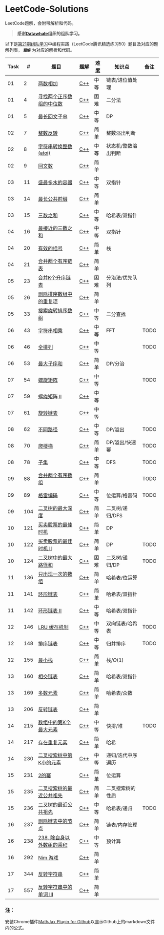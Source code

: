 # LeetCode-Solutions

LeetCode题解，会附带解析和代码。

> **感谢[Datawhale](http://datawhale.club/)组织的组队学习。**

以下是[第21期组队学习](http://datawhale.club/t/topic/1012)中编程实践（LeetCode腾讯精选练习50）题目及对应的题解列表， **`题解`** 为对应的解析和代码。

| Task | # | 题目 | 题解 | 难度 | 知识点 | 备注 |
| ---- | - | --- | ---- | ---- | --- | --- |
| 01 | 2 | [两数相加](https://leetcode-cn.com/problems/add-two-numbers/) | [C++](https://github.com/wtyuan96/LeetCode-Solutions/blob/main/solutions/2.%20%E4%B8%A4%E6%95%B0%E7%9B%B8%E5%8A%A0.md) | 中等 | 链表/进位值处理 | 
| 01 | 4 | [寻找两个正序数组的中位数](https://leetcode-cn.com/problems/median-of-two-sorted-arrays/) | [C++](https://github.com/wtyuan96/LeetCode-Solutions/blob/main/solutions/4.%20%E5%AF%BB%E6%89%BE%E4%B8%A4%E4%B8%AA%E6%AD%A3%E5%BA%8F%E6%95%B0%E7%BB%84%E7%9A%84%E4%B8%AD%E4%BD%8D%E6%95%B0.md) | 困难 | 二分法 |
| 01 | 5 | [最长回文子串](https://leetcode-cn.com/problems/longest-palindromic-substring/) | [C++](https://github.com/wtyuan96/LeetCode-Solutions/blob/main/solutions/5.%20%E6%9C%80%E9%95%BF%E5%9B%9E%E6%96%87%E5%AD%90%E4%B8%B2.md) | 中等 | DP |
| 02 | 7 | [整数反转](https://leetcode-cn.com/problems/reverse-integer/) | [C++](https://github.com/wtyuan96/LeetCode-Solutions/blob/main/solutions/7.%20%E6%95%B4%E6%95%B0%E5%8F%8D%E8%BD%AC.md) | 简单 | 整数溢出判断 |
| 02 | 8 | [字符串转换整数 (atoi)](https://leetcode-cn.com/problems/string-to-integer-atoi/) | [C++](https://github.com/wtyuan96/LeetCode-Solutions/blob/main/solutions/8.%20%E5%AD%97%E7%AC%A6%E4%B8%B2%E8%BD%AC%E6%8D%A2%E6%95%B4%E6%95%B0%20(atoi).md) | 中等 | 状态机/整数溢出判断 | 
| 02 | 9 | [回文数](https://leetcode-cn.com/problems/palindrome-number/) | [C++](https://github.com/wtyuan96/LeetCode-Solutions/blob/main/solutions/9.%20%E5%9B%9E%E6%96%87%E6%95%B0.md) | 简单
| 03 | 11 | [盛最多水的容器](https://leetcode-cn.com/problems/container-with-most-water/) | [C++](https://github.com/wtyuan96/LeetCode-Solutions/blob/main/solutions/11.%20%E7%9B%9B%E6%9C%80%E5%A4%9A%E6%B0%B4%E7%9A%84%E5%AE%B9%E5%99%A8.md) | 中等 | 双指针 |
| 03 | 14 | [最长公共前缀](https://leetcode-cn.com/problems/longest-common-prefix/) | [C++](https://github.com/wtyuan96/LeetCode-Solutions/blob/main/solutions/14.%20%E6%9C%80%E9%95%BF%E5%85%AC%E5%85%B1%E5%89%8D%E7%BC%80.md) | 简单 |
| 03 | 15 | [三数之和](https://leetcode-cn.com/problems/3sum) | [C++](https://github.com/wtyuan96/LeetCode-Solutions/blob/main/solutions/15.%20%E4%B8%89%E6%95%B0%E4%B9%8B%E5%92%8C.md) | 中等 | 哈希表/双指针 | 
| 04 | 16 | [最接近的三数之和](https://leetcode-cn.com/problems/3sum-closest/) | [C++](https://github.com/wtyuan96/LeetCode-Solutions/blob/main/solutions/16.%20%E6%9C%80%E6%8E%A5%E8%BF%91%E7%9A%84%E4%B8%89%E6%95%B0%E4%B9%8B%E5%92%8C.md) | 中等 | 双指针 | 
| 04 | 20 | [有效的括号](https://leetcode-cn.com/problems/valid-parentheses) | [C++](https://github.com/wtyuan96/LeetCode-Solutions/blob/main/solutions/20.%20%E6%9C%89%E6%95%88%E7%9A%84%E6%8B%AC%E5%8F%B7.md) | 简单 | 栈 |
| 04 | 21 | [合并两个有序链表](https://leetcode-cn.com/problems/merge-two-sorted-lists) | [C++](https://github.com/wtyuan96/LeetCode-Solutions/blob/main/solutions/21.%20%E5%90%88%E5%B9%B6%E4%B8%A4%E4%B8%AA%E6%9C%89%E5%BA%8F%E9%93%BE%E8%A1%A8.md) | 简单 |
| 05 | 23 | [合并K个升序链表](https://leetcode-cn.com/problems/merge-k-sorted-lists) | [C++](https://github.com/wtyuan96/LeetCode-Solutions/blob/main/solutions/23.%20%E5%90%88%E5%B9%B6K%E4%B8%AA%E5%8D%87%E5%BA%8F%E9%93%BE%E8%A1%A8.md) | 困难 | 分治法/优先队列 | 
| 05 | 26 | [删除排序数组中的重复项](https://leetcode-cn.com/problems/remove-duplicates-from-sorted-array) | [C++](https://github.com/wtyuan96/LeetCode-Solutions/blob/main/solutions/26.%20%E5%88%A0%E9%99%A4%E6%8E%92%E5%BA%8F%E6%95%B0%E7%BB%84%E4%B8%AD%E7%9A%84%E9%87%8D%E5%A4%8D%E9%A1%B9.md) | 简单 |
| 05 | 33 | [搜索旋转排序数组](https://leetcode-cn.com/problems/search-in-rotated-sorted-array) | [C++](https://github.com/wtyuan96/LeetCode-Solutions/blob/main/solutions/33.%20%E6%90%9C%E7%B4%A2%E6%97%8B%E8%BD%AC%E6%8E%92%E5%BA%8F%E6%95%B0%E7%BB%84.md) | 中等 | 二分查找 |
| 06 | 43 | [字符串相乘](https://leetcode-cn.com/problems/multiply-strings) | [C++](https://github.com/wtyuan96/LeetCode-Solutions/blob/main/solutions/43.%20%E5%AD%97%E7%AC%A6%E4%B8%B2%E7%9B%B8%E4%B9%98.md) | 中等 | FFT | TODO |
| 06 | 46 | [全排列](https://leetcode-cn.com/problems/permutations) | [C++](https://github.com/wtyuan96/LeetCode-Solutions/blob/main/solutions/46.%20%E5%85%A8%E6%8E%92%E5%88%97.md) | 中等 | | TODO | 递归/DFS |
| 06 | 53 | [最大子序和](https://leetcode-cn.com/problems/maximum-subarray) | [C++](https://github.com/wtyuan96/LeetCode-Solutions/blob/main/solutions/53.%20%E6%9C%80%E5%A4%A7%E5%AD%90%E5%BA%8F%E5%92%8C.md) | 简单 | DP/分治 |
| 07 | 54 | [螺旋矩阵](https://leetcode-cn.com/problems/spiral-matrix) | [C++](https://github.com/wtyuan96/LeetCode-Solutions/blob/main/solutions/54.%20%E8%9E%BA%E6%97%8B%E7%9F%A9%E9%98%B5.md) | 中等 | | TODO |
| 07 | 59 | [螺旋矩阵 II](https://leetcode-cn.com/problems/spiral-matrix-ii) | [C++](https://github.com/wtyuan96/LeetCode-Solutions/blob/main/solutions/59.%20%E8%9E%BA%E6%97%8B%E7%9F%A9%E9%98%B5%20II.md) | 中等 | | | |
| 07 | 61 | [旋转链表](https://leetcode-cn.com/problems/rotate-list) | [C++](https://github.com/wtyuan96/LeetCode-Solutions/blob/main/solutions/61.%20%E6%97%8B%E8%BD%AC%E9%93%BE%E8%A1%A8.md) | 中等 |　|  |
| 08 | 62 | [不同路径](https://leetcode-cn.com/problems/unique-paths/) | [C++](https://github.com/wtyuan96/LeetCode-Solutions/blob/main/solutions/62.%20%E4%B8%8D%E5%90%8C%E8%B7%AF%E5%BE%84.md) | 中等 |DP/溢出| TODO |
| 08 | 70 | [爬楼梯](https://leetcode-cn.com/problems/climbing-stairs/) | [C++](https://github.com/wtyuan96/LeetCode-Solutions/blob/main/solutions/70.%20%E7%88%AC%E6%A5%BC%E6%A2%AF.md) | 简单 | DP/溢出/快速幂| TODO |
| 08 | 78 | [子集](https://leetcode-cn.com/problems/subsets/) | [C++](https://github.com/wtyuan96/LeetCode-Solutions/blob/main/solutions/78.%20%E5%AD%90%E9%9B%86.md) | 中等 | DFS | TODO |
| 09 | 88 | [合并两个有序数组](https://leetcode-cn.com/problems/merge-sorted-array/) | [C++](https://github.com/wtyuan96/LeetCode-Solutions/blob/main/solutions/88.%20%E5%90%88%E5%B9%B6%E4%B8%A4%E4%B8%AA%E6%9C%89%E5%BA%8F%E6%95%B0%E7%BB%84.md) | 简单 |  | TODO |
| 09 | 89 | [格雷编码](https://leetcode-cn.com/problems/gray-code/) | [C++](https://github.com/wtyuan96/LeetCode-Solutions/blob/main/solutions/89.%20%E6%A0%BC%E9%9B%B7%E7%BC%96%E7%A0%81.md) | 中等 | 位运算/格雷码 |TODO |
| 09 | 104 | [二叉树的最大深度](https://leetcode-cn.com/problems/maximum-depth-of-binary-tree/) | [C++](https://github.com/wtyuan96/LeetCode-Solutions/blob/main/solutions/104.%20%E4%BA%8C%E5%8F%89%E6%A0%91%E7%9A%84%E6%9C%80%E5%A4%A7%E6%B7%B1%E5%BA%A6.md) | 简单 | 二叉树/递归/DFS | |
| 10 | 121 | [买卖股票的最佳时机](https://leetcode-cn.com/problems/best-time-to-buy-and-sell-stock/) | [C++](https://github.com/wtyuan96/LeetCode-Solutions/blob/main/solutions/121.%20%E4%B9%B0%E5%8D%96%E8%82%A1%E7%A5%A8%E7%9A%84%E6%9C%80%E4%BD%B3%E6%97%B6%E6%9C%BA.md) | 简单 | DP | |
| 10 | 122 | [买卖股票的最佳时机 II](https://leetcode-cn.com/problems/best-time-to-buy-and-sell-stock-ii/) | [C++](https://github.com/wtyuan96/LeetCode-Solutions/blob/main/solutions/122.%20%E4%B9%B0%E5%8D%96%E8%82%A1%E7%A5%A8%E7%9A%84%E6%9C%80%E4%BD%B3%E6%97%B6%E6%9C%BA%20II.md) | 简单 | DP | TODO |
| 10 | 124 | [二叉树中的最大路径和](https://leetcode-cn.com/problems/binary-tree-maximum-path-sum/) | [C++](https://github.com/wtyuan96/LeetCode-Solutions/blob/main/solutions/124.%20%E4%BA%8C%E5%8F%89%E6%A0%91%E4%B8%AD%E7%9A%84%E6%9C%80%E5%A4%A7%E8%B7%AF%E5%BE%84%E5%92%8C.md) | 困难 | 二叉树/递归/DP | TODO |
| 11| 136 | [只出现一次的数组](https://leetcode-cn.com/problems/single-number/) | [C++](https://github.com/wtyuan96/LeetCode-Solutions/blob/main/solutions/136.%20%E5%8F%AA%E5%87%BA%E7%8E%B0%E4%B8%80%E6%AC%A1%E7%9A%84%E6%95%B0%E5%AD%97.md) | 简单 | 哈希表/位运算 | 
| 11 | 141 | [环形链表](https://leetcode-cn.com/problems/linked-list-cycle/) | [C++](https://github.com/wtyuan96/LeetCode-Solutions/blob/main/solutions/141.%20%E7%8E%AF%E5%BD%A2%E9%93%BE%E8%A1%A8.md) | 简单 | 哈希表/双指针 |
| 11 | 142 | [环形链表 II](https://leetcode-cn.com/problems/linked-list-cycle-ii/) | [C++](https://github.com/wtyuan96/LeetCode-Solutions/blob/main/solutions/142.%20%E7%8E%AF%E5%BD%A2%E9%93%BE%E8%A1%A8%20II.md) | 中等 | 哈希表/双指针 | 
| 12 | 146 | [LRU 缓存机制](https://leetcode-cn.com/problems/lru-cache/) | [C++](https://github.com/wtyuan96/LeetCode-Solutions/blob/main/solutions/146.%20LRU%20%E7%BC%93%E5%AD%98%E6%9C%BA%E5%88%B6.md) | 中等 | 双向链表/哈希表 | TODO
| 12 | 148 | [排序链表](https://leetcode-cn.com/problems/sort-list/) | [C++](https://github.com/wtyuan96/LeetCode-Solutions/blob/main/solutions/148.%20%E6%8E%92%E5%BA%8F%E9%93%BE%E8%A1%A8.md) | 中等 |归并排序 | TODO |
| 12 | 155 | [最小栈](https://leetcode-cn.com/problems/min-stack/) | [C++](https://github.com/wtyuan96/LeetCode-Solutions/blob/main/solutions/155.%20%E6%9C%80%E5%B0%8F%E6%A0%88.md) | 简单 | 栈/$O(1)$ |
| 13 | 160 | [相交链表](https://leetcode-cn.com/problems/intersection-of-two-linked-lists/) | [C++](https://github.com/wtyuan96/LeetCode-Solutions/blob/main/solutions/160.%20%E7%9B%B8%E4%BA%A4%E9%93%BE%E8%A1%A8.md) | 简单 | 哈希表/双指针 |
| 13 | 169 | [多数元素](https://leetcode-cn.com/problems/majority-element/) | [C++](https://github.com/wtyuan96/LeetCode-Solutions/blob/main/solutions/169.%20%E5%A4%9A%E6%95%B0%E5%85%83%E7%B4%A0.md) | 简单 | 哈希表/众数 |
| 13 | 206 | [反转链表](https://leetcode-cn.com/problems/reverse-linked-list/) | [C++](https://github.com/wtyuan96/LeetCode-Solutions/blob/main/solutions/206.%20%E5%8F%8D%E8%BD%AC%E9%93%BE%E8%A1%A8.md) | 简单 | |
| 14 | 215 | [数组中的第K个最大元素](https://leetcode-cn.com/problems/kth-largest-element-in-an-array/) | [C++](https://github.com/wtyuan96/LeetCode-Solutions/blob/main/solutions/215.%20%E6%95%B0%E7%BB%84%E4%B8%AD%E7%9A%84%E7%AC%ACK%E4%B8%AA%E6%9C%80%E5%A4%A7%E5%85%83%E7%B4%A0.md) | 中等 | 快排/堆 | TODO |
| 14 | 217 | [存在重复元素](https://leetcode-cn.com/problems/contains-duplicate/) | [C++](https://github.com/wtyuan96/LeetCode-Solutions/blob/main/solutions/217.%20%E5%AD%98%E5%9C%A8%E9%87%8D%E5%A4%8D%E5%85%83%E7%B4%A0.md) | 简单 | 哈希 |
| 14 | 230 | [二叉搜索树中第K小的元素](https://leetcode-cn.com/problems/kth-smallest-element-in-a-bst/) | [C++](https://github.com/wtyuan96/LeetCode-Solutions/blob/main/solutions/230.%20%E4%BA%8C%E5%8F%89%E6%90%9C%E7%B4%A2%E6%A0%91%E4%B8%AD%E7%AC%ACK%E5%B0%8F%E7%9A%84%E5%85%83%E7%B4%A0.md) | 中等 | 递归/迭代中序遍历 |
| 15 | 231 | [2的幂](https://leetcode-cn.com/problems/power-of-two/submissions/) | [C++]() | 简单 | 位运算 | 
| 15 | 235 | [二叉搜索树的最近公共祖先](https://leetcode-cn.com/problems/lowest-common-ancestor-of-a-binary-search-tree/) | [C++]() | 简单 | 二叉搜索树的性质 |
| 15 | 236 | [二叉树的最近公共祖先](https://leetcode-cn.com/problems/lowest-common-ancestor-of-a-binary-search-tree/) | [C++]() | 中等 | 哈希表/递归 | TODO|
| 16 | 237 | [删除链表中的节点](https://leetcode-cn.com/problems/delete-node-in-a-linked-list/) | [C++](https://github.com/wtyuan96/LeetCode-Solutions/blob/main/solutions/237.%20%E5%88%A0%E9%99%A4%E9%93%BE%E8%A1%A8%E4%B8%AD%E7%9A%84%E8%8A%82%E7%82%B9.md) | 简单 | 链表/内存管理 | 
| 16 | 238 | [238. 除自身以外数组的乘积](https://leetcode-cn.com/problems/product-of-array-except-self/) | [C++](https://github.com/wtyuan96/LeetCode-Solutions/blob/main/solutions/238.%20%E9%99%A4%E8%87%AA%E8%BA%AB%E4%BB%A5%E5%A4%96%E6%95%B0%E7%BB%84%E7%9A%84%E4%B9%98%E7%A7%AF.md) | 中等 | 预计算 | |
| 16 | 292 | [Nim 游戏](https://leetcode-cn.com/problems/nim-game/) | [C++](https://github.com/wtyuan96/LeetCode-Solutions/blob/main/solutions/292.%20Nim%20%E6%B8%B8%E6%88%8F.md) | 简单 | | |
| 17 | 344 | [反转字符串](https://leetcode-cn.com/problems/reverse-string/) | [C++](https://github.com/wtyuan96/LeetCode-Solutions/blob/main/solutions/344.%20%E5%8F%8D%E8%BD%AC%E5%AD%97%E7%AC%A6%E4%B8%B2.md) | 简单 | | |
| 17 | 557 | [反转字符串中的单词 III](https://leetcode-cn.com/problems/reverse-words-in-a-string-iii/) | [C++](https://github.com/wtyuan96/LeetCode-Solutions/blob/main/solutions/557.%20%E5%8F%8D%E8%BD%AC%E5%AD%97%E7%AC%A6%E4%B8%B2%E4%B8%AD%E7%9A%84%E5%8D%95%E8%AF%8D%20III.md) | 简单 | |
 

### 注：
安装Chrome插件[MathJax Plugin for Github](https://chrome.google.com/webstore/detail/mathjax-plugin-for-github/ioemnmodlmafdkllaclgeombjnmnbima/related)以显示Github上的markdown文件内的公式。

